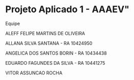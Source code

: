 # Projeto Aplicado 1 - AAAEV" 

Equipe

ALEFF FELIPE MARTINS DE OLIVEIRA

ALLANA SILVA SANTANA - RA 10424950

ANGELICA DOS SANTOS BORIN - RA 10434438

EDUARDO FAGUNDES DA SILVA - RA 10441275

VITOR ASSUNCAO ROCHA
